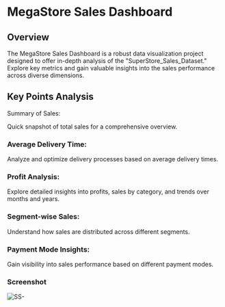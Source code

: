 # MegaStore Sales Dashboard
## Overview
The MegaStore Sales Dashboard is a robust data visualization project designed to offer in-depth analysis of the "SuperStore_Sales_Dataset." Explore key metrics and gain valuable insights into the sales performance across diverse dimensions.

## Key Points Analysis
Summary of Sales:

Quick snapshot of total sales for a comprehensive overview.
### Average Delivery Time:
Analyze and optimize delivery processes based on average delivery times.

### Profit Analysis:
Explore detailed insights into profits, sales by category, and trends over months and years.

### Segment-wise Sales:
Understand how sales are distributed across different segments.

### Payment Mode Insights:
Gain visibility into sales performance based on different payment modes.


### Screenshot

![SS-](https://github.com/DataNomadX/Mega_store_sales_Dashboard/assets/154113751/a5ebd0a5-5273-4d76-ac2f-f1e0a68eae43)




